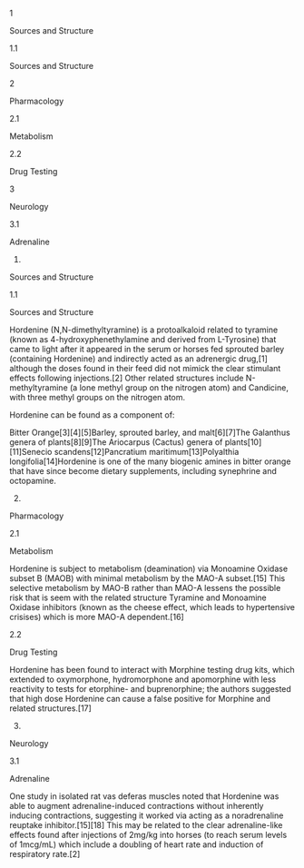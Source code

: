 1

Sources and Structure

1.1

Sources and Structure

2

Pharmacology

2.1

Metabolism

2.2

Drug Testing

3

Neurology

3.1

Adrenaline

1.

Sources and Structure

1.1

Sources and Structure

Hordenine (N,N-dimethyltyramine) is a protoalkaloid related to tyramine (known as 4-hydroxyphenethylamine and derived from L-Tyrosine) that came to light after it appeared in the serum or horses fed sprouted barley (containing Hordenine) and indirectly acted as an adrenergic drug,[1] although the doses found in their feed did not mimick the clear stimulant effects following injections.[2] Other related structures include N-methyltyramine (a lone methyl group on the nitrogen atom) and Candicine, with three methyl groups on the nitrogen atom.

Hordenine can be found as a component of:

Bitter Orange[3][4][5]Barley, sprouted barley, and malt[6][7]The Galanthus genera of plants[8][9]The Ariocarpus (Cactus) genera of plants[10][11]Senecio scandens[12]Pancratium maritimum[13]Polyalthia longifolia[14]Hordenine is one of the many biogenic amines in bitter orange that have since become dietary supplements, including synephrine and octopamine.

2.

Pharmacology

2.1

Metabolism

Hordenine is subject to metabolism (deamination) via Monoamine Oxidase subset B (MAOB) with minimal metabolism by the MAO-A subset.[15] This selective metabolism by MAO-B rather than MAO-A lessens the possible risk that is seem with the related structure Tyramine and Monoamine Oxidase inhibitors (known as the cheese effect, which leads to hypertensive crisises) which is more MAO-A dependent.[16]

2.2

Drug Testing

Hordenine has been found to interact with Morphine testing drug kits, which extended to oxymorphone, hydromorphone and apomorphine with less reactivity to tests for etorphine- and buprenorphine; the authors suggested that high dose Hordenine can cause a false positive for Morphine and related structures.[17]

3.

Neurology

3.1

Adrenaline

One study in isolated rat vas deferas muscles noted that Hordenine was able to augment adrenaline-induced contractions without inherently inducing contractions, suggesting it worked via acting as a noradrenaline reuptake inhibitor.[15][18] This may be related to the clear adrenaline-like effects found after injections of 2mg/kg into horses (to reach serum levels of 1mcg/mL) which include a doubling of heart rate and induction of respiratory rate.[2]

